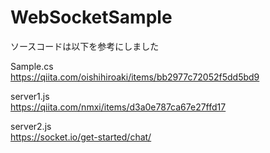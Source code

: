 # WebSocketSample
ソースコードは以下を参考にしました

Sample.cs  
https://qiita.com/oishihiroaki/items/bb2977c72052f5dd5bd9

server1.js  
https://qiita.com/nmxi/items/d3a0e787ca67e27ffd17

server2.js  
https://socket.io/get-started/chat/
